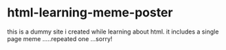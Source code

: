 # html-learning-meme-poster
this is a dummy site i created while learning about html. it includes a single page meme .....repeated one ...sorry!

